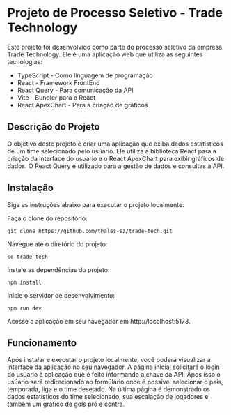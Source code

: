 
# Projeto de Processo Seletivo - Trade Technology
Este projeto foi desenvolvido como parte do processo seletivo da empresa Trade Technology. Ele é uma aplicação web que utiliza as seguintes tecnologias:

- TypeScript - Como linguagem de programação
- React - Framework FrontEnd
- React Query - Para comunicação da API
- Vite - Bundler para o React
- React ApexChart - Para a criação de gráficos

## Descrição do Projeto
O objetivo deste projeto é criar uma aplicação que exiba dados estatísticos de um time selecionado pelo usúario. Ele utiliza a biblioteca React para a criação da interface do usuário e o React ApexChart para exibir gráficos de dados. O React Query é utilizado para a gestão de dados e consultas à API.

## Instalação
Siga as instruções abaixo para executar o projeto localmente:

Faça o clone do repositório:
```shell
git clone https://github.com/thales-sz/trade-tech.git
```
Navegue até o diretório do projeto:
```shell
cd trade-tech
```
Instale as dependências do projeto:
```shell
npm install
```
Inicie o servidor de desenvolvimento:
```shell
npm run dev
```
Acesse a aplicação em seu navegador em http://localhost:5173.

## Funcionamento

Após instalar e executar o projeto localmente, você poderá visualizar a interface da aplicação no seu navegador. A página inicial solicitará o login do usúario à aplicação que é feito informando a chave da API. Ápos isso o usúario será redirecionado ao formúlario onde é possivel selecionar o país, temporada, liga e o time desejado. Na última página é demonstrado os dados estatísticos do time selecionado, sua escalação de jogadores e também um gráfico de gols pró e contra.

